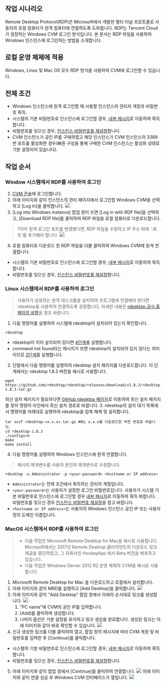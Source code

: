 ## 작업 시나리오

Remote Desktop Protocol(RDP)은 Microsoft에서 개발한 멀티 터널 프로토콜로 사용자의 로컬 컴퓨터가 원격 컴퓨터에 연결하도록 도와줍니다. RDP는 Tencent Cloud가 권장하는 Windows CVM 로그인 방식입니다. 본 문서는 RDP 파일을 사용하여 Windows 인스턴스에 로그인하는 방법을 소개합니다.

## 로컬 운영 체제에 적용
Windows, Linux 및 Mac OS 모두 RDP 방식을 사용하여 CVM에 로그인할 수 있습니다.

## 전제 조건

- Windows 인스턴스에 원격 로그인할 때 사용할 인스턴스의 관리자 계정과 비밀번호 획득.
 - 시스템의 기본 비밀번호로 인스턴스에 로그인할 경우, [내부 메시지](https://console.cloud.tencent.com/message)로 이동하여 획득합니다.
 - 비밀번호를 잊으신 경우, [인스턴스 비밀번호를 재설정](https://intl.cloud.tencent.com/document/product/213/16566)합니다.
- CVM 인스턴스가 공인 IP를 구매하였고 해당 인스턴스가 CVM 인스턴스의 3389번 포트를 활성화한 경우(빠른 구성을 통해 구매한 CVM 인스턴스는 활성화 상태로 기본 설정되어 있습니다).

## 작업 순서

### Window 시스템에서 RDP를 사용하여 로그인
1. [CVM 콘솔](https://console.cloud.tencent.com/cvm/index)에 로그인합니다.
2. 아래 이미지와 같이 인스턴스의 관리 페이지에서 로그인할 Windows CVM을 선택하고 [Log In]을 클릭합니다.
![](https://main.qcloudimg.com/raw/e7b1192332a116edca67425a301236be.png)
3. [Log into Windows instance] 팝업 창이 뜨면 [Log in with RDF file]을 선택하고, [Download RDP file]를 클릭하여 RDP 파일을 로컬 컴퓨터로 다운로드합니다.
>?이미 원격 로그인 포트를 변경했다면, RDP 파일을 수정하고 IP 주소 뒤에 ':포트'를 추가해야 합니다.
![](https://main.qcloudimg.com/raw/0b0076390b95da3885c8967093683975.png)
4. 로컬 컴퓨터로 다운로드 한 RDP 파일을 더블 클릭하여 Windows CVM에 원격 연결합니다.
 - 시스템의 기본 비밀번호로 인스턴스에 로그인할 경우, [내부 메시지](https://console.cloud.tencent.com/message)로 이동하여 획득합니다.
 - 비밀번호를 잊으신 경우, [인스턴스 비밀번호를 재설정](https://intl.cloud.tencent.com/document/product/213/16566)합니다.

### Linux 시스템에서 RDP를 사용하여 로그인

> 사용자가 상응하는 원격 데스크톱을 설치하여 프로그램에 연결해야 한다면 rdesktop을 사용하여 연결하도록 권장합니다. 자세한 내용은 [rdesktop 공식 홈페이지 설명](http://www.rdesktop.org/)을 참조 바랍니다.
>
1. 다음 명령어를 실행하여 시스템에 rdesktop이 설치되어 있는지 확인합니다.
```
rdesktop
```
 - rdesktop이 이미 설치되어 있다면 [4단계](#step04)를 실행합니다.
 - command not found라는 메시지가 뜨면 rdesktop이 설치되어 있지 않다는 의미이므로 [2단계](#step02)를 실행합니다.
2. <span id="step02"></span>단말에서 다음 명령어를 실행하여 rdesktop 설치 패키지를 다운로드합니다. 이 단계에서는 rdesktop 1.8.3 버전을 예시로 사용합니다.
```
wget https://github.com/rdesktop/rdesktop/releases/download/v1.8.3/rdesktop-1.8.3.tar.gz
```
최신 설치 패키지가 필요하다면 [GitHub rdesktop 페이지](https://github.com/rdesktop/rdesktop/releases)로 이동하여 최신 설치 패키지를 찾아 명령어 라인에서 최신 설치 경로로 바꿉니다.
3. rdesktop의 설치 대기 목록에서 명령어를 차례대로 실행하여 rdesktop을 압축 해제 및 설치합니다.
```
tar xvzf rdesktop-<x.x.x>.tar.gz ##는 x.x.x를 다운로드한 버전 번호로 바꿉니다. 
cd rdesktop-1.8.3
./configure 
make 
make install
```
4. <span id="step04">다음 명령어를 실행하여 Windows 인스턴스에 원격 연결합니다.</span>
> 예시의 매개변수를 사용자 본인의 매개변수로 수정합니다.
>
```
rdesktop -u Administrator -p <your-password> <hostname or IP address>
```
 - `Administrator`는 전제 조건에서 획득하는 관리자 계정입니다.
 - `<your-password>`는 사용자가 설정한 로그인 비밀번호입니다.
   사용자가 시스템 기본 비밀번호로 인스턴스에 로그인할 경우 [내부 메시지](https://console.cloud.tencent.com/message)로 이동하여 획득 바랍니다. 비밀번호를 잊으신 경우 [인스턴스 비밀번호 재설정](https://intl.cloud.tencent.com/document/product/213/16566)을 참고 바랍니다.
 - `<hostname or IP address>`는 사용자의 Windows 인스턴스 공인 IP 또는 사용자 정의 도메인 이름입니다.
 
### MacOS 시스템에서 RDP를 사용하여 로그인

>
>- 다음 작업은 Microsoft Remote Desktop for Mac을 예시로 사용합니다. Microsoft에서는 2017년 Remote Desktop 클라이언트의 다운로드 링크 제공을 중단하였고, 그 자회사인 HockeyApp 에서 Beta 버전을 배포하고 있습니다.
>- 다음 작업은 Windows Server 2012 R2 운영 체제의 CVM을 예시로 사용합니다.
>
1. Microsoft Remote Desktop for Mac 을 다운로드하고 로컬에서 설치합니다.
2. 아래 이미지와 같이 MRD를 실행하고 [Add Desktop]을 클릭합니다.
![](https://main.qcloudimg.com/raw/e69528d10e9a17dfa26119a090766c49.png)
3. 아래 이미지와 같이 "Add Desktop" 팝업 창에서 아래의 순서대로 링크를 생성합니다.
![](https://main.qcloudimg.com/raw/d8e20278dd7c8aed487be2c43986f5e4.png)
    1. "PC name"에 CVM의 공인 IP를 입력합니다.
    2. [Add]를 클릭하여 생성합니다.
    3. 나머지 옵션은 기본 설정을 유지하고 링크 생성을 완료합니다.
    생성된 링크는 아래 이미지와 같이 바로 확인할 수 있습니다.
![](https://main.qcloudimg.com/raw/1c0eff28aa68a7f02e8f295917bb603b.png)
4. 신규 생성한 링크를 더블 클릭하여 열고, 팝업 창의 메시지에 따라 CVM 계정 및 비밀번호를 입력한 후 [Continue]를 클릭합니다.
 - 시스템의 기본 비밀번호로 인스턴스에 로그인할 경우, [내부 메시지](https://console.cloud.tencent.com/message)로 이동하여 획득합니다.
 - 비밀번호를 잊으신 경우, [인스턴스 비밀번호를 재설정](https://intl.cloud.tencent.com/document/product/213/16566)합니다.
5. 아래 이미지와 같이 팝업 창에서 [Continue]를 클릭하여 연결합니다.
![](https://main.qcloudimg.com/raw/61b3d9566365183fcc1d92c2f6bc2e7b.png)
아래 이미지와 같이 연결 성공 후 Windows CVM 인터페이스가 열립니다.
![](https://main.qcloudimg.com/raw/20db4a1d63384bc0575ded68a8fe912d.png)
